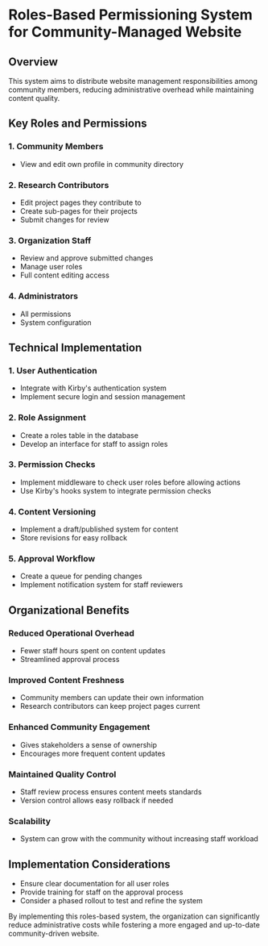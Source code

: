 # Roles-Based Permissioning System for Community-Managed Website

## Overview

This system aims to distribute website management responsibilities among community members, reducing administrative overhead while maintaining content quality.

## Key Roles and Permissions

### 1. Community Members
- View and edit own profile in community directory

### 2. Research Contributors
- Edit project pages they contribute to
- Create sub-pages for their projects
- Submit changes for review

### 3. Organization Staff
- Review and approve submitted changes
- Manage user roles
- Full content editing access

### 4. Administrators
- All permissions
- System configuration

## Technical Implementation

### 1. User Authentication
- Integrate with Kirby's authentication system
- Implement secure login and session management

### 2. Role Assignment
- Create a roles table in the database
- Develop an interface for staff to assign roles

### 3. Permission Checks
- Implement middleware to check user roles before allowing actions
- Use Kirby's hooks system to integrate permission checks

### 4. Content Versioning
- Implement a draft/published system for content
- Store revisions for easy rollback

### 5. Approval Workflow
- Create a queue for pending changes
- Implement notification system for staff reviewers

## Organizational Benefits

### Reduced Operational Overhead
- Fewer staff hours spent on content updates
- Streamlined approval process

### Improved Content Freshness
- Community members can update their own information
- Research contributors can keep project pages current

### Enhanced Community Engagement
- Gives stakeholders a sense of ownership
- Encourages more frequent content updates

### Maintained Quality Control
- Staff review process ensures content meets standards
- Version control allows easy rollback if needed

### Scalability
- System can grow with the community without increasing staff workload

## Implementation Considerations
- Ensure clear documentation for all user roles
- Provide training for staff on the approval process
- Consider a phased rollout to test and refine the system

By implementing this roles-based system, the organization can significantly reduce administrative costs while fostering a more engaged and up-to-date community-driven website.
